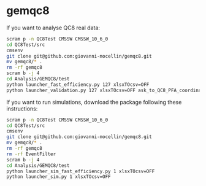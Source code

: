 # gemqc8
If you want to analyse QC8 real data:
```bash
scram p -n QC8Test CMSSW CMSSW_10_6_0
cd QC8Test/src
cmsenv
git clone git@github.com:giovanni-mocellin/gemqc8.git
mv gemqc8/* .
rm -rf gemqc8
scram b -j 4
cd Analysis/GEMQC8/test
python launcher_fast_efficiency.py 127 xlsxTOcsv=OFF
python launcher_validation.py 127 xlsxTOcsv=OFF ask_to_QC8_PFA_coordination
```

If you want to run simulations, download the package following these instructions:
```bash
scram p -n QC8Test CMSSW CMSSW_10_6_0
cd QC8Test/src
cmsenv
git clone git@github.com:giovanni-mocellin/gemqc8.git
mv gemqc8/* .
rm -rf gemqc8
rm -rf EventFilter
scram b -j 4
cd Analysis/GEMQC8/test
python launcher_sim_fast_efficiency.py 1 xlsxTOcsv=OFF
python launcher_sim.py 1 xlsxTOcsv=OFF
```
